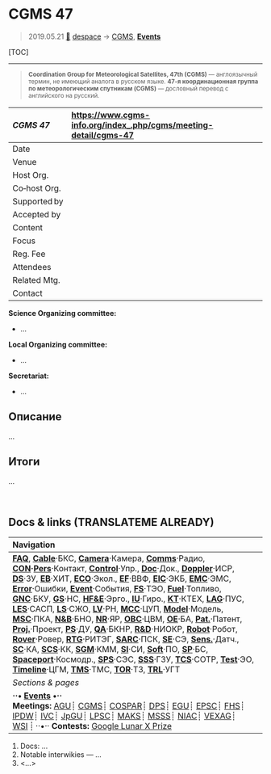 # CGMS 47
> 2019.05.21 [🚀](../index/index.md) [despace](index.md) → [CGMS](cgms.md), **[Events](event.md)**

[TOC]

---

> <small>**Coordination Group for Meteorological Satellites, 47th (CGMS)** — англоязычный термин, не имеющий аналога в русском языке. **47-я координационная группа по метеорологическим спутникам (CGMS)** — дословный перевод с английского на русский.</small>

|*CGMS 47*|<https://www.cgms-info.org/index_.php/cgms/meeting-detail/cgms-47>|
|:--|:--|
|Date| |
|Venue| |
|Host Org.| |
|Co‑host Org.| |
|Supported by| |
|Accepted by| |
|Content| |
|Focus| |
|Reg. Fee| |
|Attendees| |
|Related Mtg.| |
|Contact| |

**Science Organizing committee:**

   - …

**Local Organizing committee:**

   - …

**Secretariat:**

   - …



## Описание
…



## Итоги
…



<p style="page-break-after:always"> </p>

## Docs & links (TRANSLATEME ALREADY)
|Navigation|
|:--|
|**[FAQ](faq.md)**, **[Cable](cable.md)**·БКС, **[Camera](cam.md)**·Камера, **[Comms](comms.md)**·Радио, **[CON](contact.md)·[Pers](person.md)**·Контакт, **[Control](control.md)**·Упр., **[Doc](doc.md)**·Док., **[Doppler](doppler.md)**·ИСР, **[DS](ds.md)**·ЗУ, **[EB](eb.md)**·ХИТ, **[ECO](ecology.md)**·Экол., **[EF](ef.md)**·ВВФ, **[ElC](elc.md)**·ЭКБ, **[EMC](emc.md)**·ЭМС, **[Error](error.md)**·Ошибки, **[Event](event.md)**·События, **[FS](fs.md)**·ТЭО, **[Fuel](fuel.md)**·Топливо, **[GNC](gnc.md)**·БКУ, **[GS](scs.md)**·НС, **[HF&E](hfe.md)**·Эрго., **[IU](iu.md)**·Гиро., **[KT](kt.md)**·КТЕХ, **[LAG](lag.md)**·ПУC, **[LES](les.md)**·САСП, **[LS](ls.md)**·СЖО, **[LV](lv.md)**·РН, **[MCC](mcc.md)**·ЦУП, **[Model](model.md)**·Модель, **[MSC](sc.md)**·ПКА, **[N&B](nnb.md)**·БНО, **[NR](nr.md)**·ЯР, **[OBC](obc.md)**·ЦВМ, **[OE](oe.md)**·БА, **[Pat.](патент.md)**·Патент, **[Proj.](project.md)**·Проект, **[PS](ps.md)**·ДУ, **[QA](qa.md)**·БКНР, **[R&D](rnd.md)**·НИОКР, **[Robot](robotics.md)**·Робот, **[Rover](rover.md)**·Ровер, **[RTG](rtg.md)**·РИТЭГ, **[SARC](sarc.md)**·ПСК, **[SE](se.md)**·СЭ, **[Sens.](sensor.md)**·Датч., **[SC](sc.md)**·КА, **[SCS](scs.md)**·КК, **[SGM](sgm.md)**·КММ, **[SI](si.md)**·СИ, **[Soft](soft.md)**·ПО, **[SP](sp.md)**·БС, **[Spaceport](spaceport.md)**·Космодр., **[SPS](sps.md)**·СЭС, **[SSS](sss.md)**·ГЗУ, **[TCS](tcs.md)**·СОТР, **[Test](test.md)**·ЭО, **[Timeline](timeline.md)**·ЦГМ, **[TMS](tms.md)**·ТМС, **[TOR](tor.md)**·ТЗ, **[TRL](trl.md)**·УГТ|
|*Sections & pages*|
|**··• [Events](event.md) •··**<br> **Meetings:** [AGU](agu.md)┊ [CGMS](cgms.md)┊ [COSPAR](cospar.md)┊ [DPS](dps.md)┊ [EGU](egu.md)┊ [EPSC](epsc.md)┊ [FHS](fhs.md)┊ [IPDW](ipdw.md)┊ [IVC](ivc.md)┊ [JpGU](jpgu.md)┊ [LPSC](lpsc.md)┊ [MAKS](maks.md)┊ [MSSS](msss.md)┊ [NIAC](niac_program.md)┊ [VEXAG](vexag.md)┊ [WSI](wsi.md) ┊ ··•·· **Contests:** [Google Lunar X Prize](google_lunar_x_prize.md)|

   1. Docs: …
   1. Notable interwikies — …
   1. <…>
